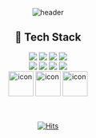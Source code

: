 <div align="center">

  ![header](https://capsule-render.vercel.app/api?type=waving&color=gradient&height=180&section=header&text=Yoonkyoung's%20GitHub&fontSize=45&animation=fadeIn)


  ## 🍭 Tech Stack

  <div>
    <div>
      <img src="https://img.shields.io/badge/HTML5-E34F26?style=for-the-badge&logo=Html5&logoColor=white">
      <img src="https://img.shields.io/badge/CSS3-1572B6?style=for-the-badge&logo=Css3&logoColor=white">
      <img src="https://img.shields.io/badge/JavaScript-F7DF1E?style=for-the-badge&logo=JavaScript&logoColor=white"/>
      <img src="https://img.shields.io/badge/Python-3776AB?style=for-the-badge&logo=Python&logoColor=white"/>
    <div>
    <div>
      <img src="https://img.shields.io/badge/Sass-CC6699?style=for-the-badge&logo=Sass&logoColor=white">
      <img src="https://img.shields.io/badge/React-61DAFB?style=for-the-badge&logo=React&logoColor=black">
      <img src="https://img.shields.io/badge/styled components-DB7093?style=for-the-badge&logo=styled-components&logoColor=white"/>
      <img src="https://img.shields.io/badge/Redux-764ABC?style=for-the-badge&logo=Redux&logoColor=white"/>
    </div> 
    <div>
      <img src="https://techstack-generator.vercel.app/mysql-icon.svg" alt="icon" width="50" height="50" />
      <img src="https://techstack-generator.vercel.app/jest-icon.svg" alt="icon" width="50" height="50" />
      <img src="https://techstack-generator.vercel.app/github-icon.svg" alt="icon" width="50" height="50" />
    </div>
  </div>

  <br />
  <br />
      
  [![Hits](https://hits.seeyoufarm.com/api/count/incr/badge.svg?url=https%3A%2F%2Fgithub.com%2FYoonkyoungme&count_bg=%23828FAC&title_bg=%23000000&icon=github.svg&icon_color=%23E7E7E7&title=GitHub&edge_flat=false)](https://hits.seeyoufarm.com)
  
</div>

   
